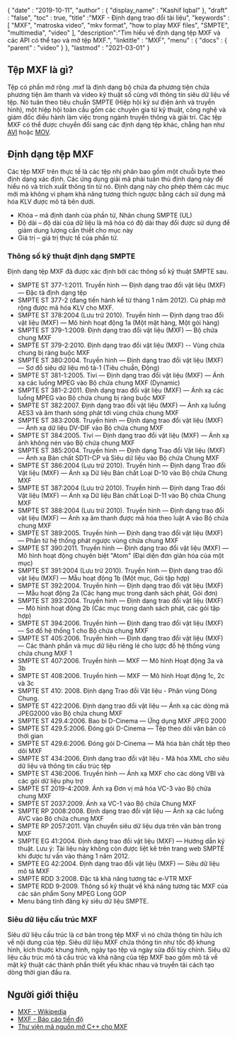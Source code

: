 {
  "date" : "2019-10-11",
  "author" : {
    "display_name" : "Kashif Iqbal"
},
  "draft" : "false",
  "toc" : true,
  "title" :"MXF - Định dạng trao đổi tài liệu",
  "keywords" :[ "MXF", "matroska video", "mkv format", "how to play MXF files", "SMPTE", "multimedia", "video" ],
  "description":"Tìm hiểu về định dạng tệp MXF và các API có thể tạo và mở tệp MXF.",
  "linktitle" : "MXF",
  "menu" : {
    "docs" : {
      "parent" : "video"
}
},
  "lastmod" : "2021-03-01"
}

## Tệp MXF là gì?

Tệp có phần mở rộng .mxf là định dạng bộ chứa đa phương tiện chứa phương tiện âm thanh và video kỹ thuật số cùng với thông tin siêu dữ liệu về tệp. Nó tuân theo tiêu chuẩn SMPTE (Hiệp hội kỹ sư điện ảnh và truyền hình), một hiệp hội toàn cầu gồm các chuyên gia từ kỹ thuật, công nghệ và giám đốc điều hành làm việc trong ngành truyền thông và giải trí. Các tệp MXF có thể được chuyển đổi sang các định dạng tệp khác, chẳng hạn như [AVI](/vi/video/avi/) hoặc [MOV](/vi/video/mov/).

## Định dạng tệp MXF

Các tệp MXF trên thực tế là các tệp nhị phân bao gồm một chuỗi byte theo định dạng xác định. Các ứng dụng giải mã phải tuân thủ định dạng này để hiểu nó và trích xuất thông tin từ nó. Định dạng này cho phép thêm các mục mới mà không vi phạm khả năng tương thích ngược bằng cách sử dụng mã hóa KLV được mô tả bên dưới.

* Khóa – mã định danh của phần tử, Nhãn chung SMPTE (UL)
* Độ dài – độ dài của dữ liệu là mã hóa có độ dài thay đổi được sử dụng để giảm dung lượng cần thiết cho mục này
* Giá trị – giá trị thực tế của phần tử.

### Thông số kỹ thuật định dạng SMPTE

Định dạng tệp MXF đã được xác định bởi các thông số kỹ thuật SMPTE sau.

* SMPTE ST 377-1:2011. Truyền hình — Định dạng trao đổi vật liệu (MXF) — Đặc tả định dạng tệp
* SMPTE ST 377-2 (đang tiến hành kể từ tháng 1 năm 2012). Cú pháp mở rộng được mã hóa KLV cho MXF.
* SMPTE ST 378:2004 (Lưu trữ 2010). Truyền hình — Định dạng trao đổi vật liệu (MXF) — Mô hình hoạt động 1a (Một mặt hàng, Một gói hàng)
* SMPTE ST 379-1:2009. Định dạng trao đổi vật liệu (MXF) — Bộ chứa chung MXF
* SMPTE ST 379-2:2010. Định dạng trao đổi vật liệu (MXF) -- Vùng chứa chung bị ràng buộc MXF
* SMPTE ST 380:2004. Truyền hình — Định dạng trao đổi vật liệu (MXF) — Sơ đồ siêu dữ liệu mô tả-1 (Tiêu chuẩn, Động)
* SMPTE ST 381-1:2005. Tivi — Định dạng trao đổi vật liệu (MXF) — Ánh xạ các luồng MPEG vào Bộ chứa chung MXF (Dynamic)
* SMPTE ST 381-2:2011. Định dạng trao đổi vật liệu (MXF) — Ánh xạ các luồng MPEG vào Bộ chứa chung bị ràng buộc MXF
* SMPTE ST 382:2007. Định dạng trao đổi vật liệu (MXF) — Ánh xạ luồng AES3 và âm thanh sóng phát tới vùng chứa chung MXF
* SMPTE ST 383:2008. Truyền hình — Định dạng trao đổi vật liệu (MXF) — Ánh xạ dữ liệu DV-DIF vào Bộ chứa chung MXF
* SMPTE ST 384:2005. Tivi — Định dạng trao đổi vật liệu (MXF) — Ánh xạ ảnh không nén vào Bộ chứa chung MXF
* SMPTE ST 385:2004. Truyền hình — Định dạng Trao đổi Vật liệu (MXF) — Ánh xạ Bản chất SDTI-CP và Siêu dữ liệu vào Bộ chứa Chung MXF
* SMPTE ST 386:2004 (Lưu trữ 2010). Truyền hình — Định dạng Trao đổi Vật liệu (MXF) — Ánh xạ Dữ liệu Bản chất Loại D-10 vào Bộ chứa Chung MXF
* SMPTE ST 387:2004 (Lưu trữ 2010). Truyền hình — Định dạng Trao đổi Vật liệu (MXF) — Ánh xạ Dữ liệu Bản chất Loại D-11 vào Bộ chứa Chung MXF
* SMPTE ST 388:2004 (Lưu trữ 2010). Truyền hình — Định dạng trao đổi vật liệu (MXF) — Ánh xạ âm thanh được mã hóa theo luật A vào Bộ chứa chung MXF
* SMPTE ST 389:2005. Truyền hình — Định dạng trao đổi vật liệu (MXF) — Phần tử hệ thống phát ngược vùng chứa chung MXF
* SMPTE ST 390:2011. Truyền hình — Định dạng trao đổi vật liệu (MXF) — Mô hình hoạt động chuyên biệt "Atom" (Đại diện đơn giản hóa của một mục)
* SMPTE ST 391:2004 (Lưu trữ 2010). Truyền hình — Định dạng trao đổi vật liệu (MXF) — Mẫu hoạt động 1b (Một mục, Gói tập hợp)
* SMPTE ST 392:2004. Truyền hình — Định dạng trao đổi vật liệu (MXF) — Mẫu hoạt động 2a (Các hạng mục trong danh sách phát, Gói đơn)
* SMPTE ST 393:2004. Truyền hình — Định dạng trao đổi vật liệu (MXF) — Mô hình hoạt động 2b (Các mục trong danh sách phát, các gói tập hợp)
* SMPTE ST 394:2006. Truyền hình — Định dạng trao đổi vật liệu (MXF) — Sơ đồ hệ thống 1 cho Bộ chứa chung MXF
* SMPTE ST 405:2006. Truyền hình — Định dạng trao đổi vật liệu (MXF) — Các thành phần và mục dữ liệu riêng lẻ cho lược đồ hệ thống vùng chứa chung MXF 1
* SMPTE ST 407:2006. Truyền hình — MXF — Mô hình Hoạt động 3a và 3b
* SMPTE ST 408:2006. Truyền hình — MXF — Mô hình Hoạt động 1c, 2c và 3c
* SMPTE ST 410: 2008. Định dạng Trao đổi Vật liệu - Phân vùng Dòng Chung.
* SMPTE ST 422:2006. Định dạng trao đổi vật liệu — Ánh xạ các dòng mã JPEG2000 vào Bộ chứa chung MXF
* SMPTE ST 429.4:2006. Bao bì D-Cinema — Ứng dụng MXF JPEG 2000
* SMPTE ST 429.5:2006. Đóng gói D-Cinema — Tệp theo dõi văn bản có thời gian
* SMPTE ST 429.6:2006. Đóng gói D-Cinema — Mã hóa bản chất tệp theo dõi MXF
* SMPTE ST 434:2006. Định dạng trao đổi vật liệu - Mã hóa XML cho siêu dữ liệu và thông tin cấu trúc tệp
* SMPTE ST 436:2006. Truyền hình — Ánh xạ MXF cho các dòng VBI và các gói dữ liệu phụ trợ
* SMPTE ST 2019-4:2009. Ánh xạ Đơn vị mã hóa VC-3 vào Bộ chứa chung MXF
* SMPTE ST 2037:2009. Ánh xạ VC-1 vào Bộ chứa Chung MXF
* SMPTE RP 2008:2008. Định dạng trao đổi vật liệu — Ánh xạ các luồng AVC vào Bộ chứa chung MXF
* SMPTE RP 2057:2011. Vận chuyển siêu dữ liệu dựa trên văn bản trong MXF
* SMPTE EG 41:2004. Định dạng trao đổi vật liệu (MXF) — Hướng dẫn kỹ thuật. Lưu ý: Tài liệu này không còn được liệt kê trên trang web SMPTE khi được tư vấn vào tháng 1 năm 2012.
* SMPTE EG 42:2004. Định dạng trao đổi vật liệu (MXF) — Siêu dữ liệu mô tả MXF
* SMPTE RDD 3:2008. Đặc tả khả năng tương tác e-VTR MXF
* SMPTE RDD 9-2009. Thông số kỹ thuật về khả năng tương tác MXF của các sản phẩm Sony MPEG Long GOP
* Menu bảng tính đăng ký siêu dữ liệu SMPTE.

### Siêu dữ liệu cấu trúc MXF

Siêu dữ liệu cấu trúc là cơ bản trong tệp MXF vì nó chứa thông tin hữu ích về nội dung của tệp. Siêu dữ liệu MXF chứa thông tin như tốc độ khung hình, kích thước khung hình, ngày tạo tệp và ngày sửa đổi tùy chỉnh. Siêu dữ liệu cấu trúc mô tả cấu trúc và khả năng của tệp MXF bao gồm mô tả về mặt kỹ thuật các thành phần thiết yếu khác nhau và truyền tải cách tạo dòng thời gian đầu ra.

## Người giới thiệu

* [MXF - Wikipedia](https://en.wikipedia.org/wiki/Material_Exchange_Format)
* [MXF - Báo cáo tiến độ](http://tech.ebu.ch/docs/techreview/trev_2010-Q3_MXF-1.pdf)
* [Thư viện mã nguồn mở C++ cho MXF](http://www.freemxf.org/)

